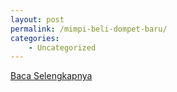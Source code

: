```yaml
---
layout: post
permalink: /mimpi-beli-dompet-baru/
categories:
    - Uncategorized
---
```


[Baca Selengkapnya](/08)